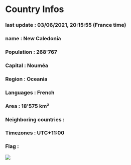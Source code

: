 # Country  Infos
### last update : 03/06/2021, 20:15:55 (France time)

### name : New Caledonia
### Population : 268'767
### Capital : Nouméa
### Region : Oceania
### Languages : French
### Area : 18'575 km²
### Neighboring countries : 
### Timezones : UTC+11:00

### Flag :
![](https://restcountries.eu/data/ncl.svg)